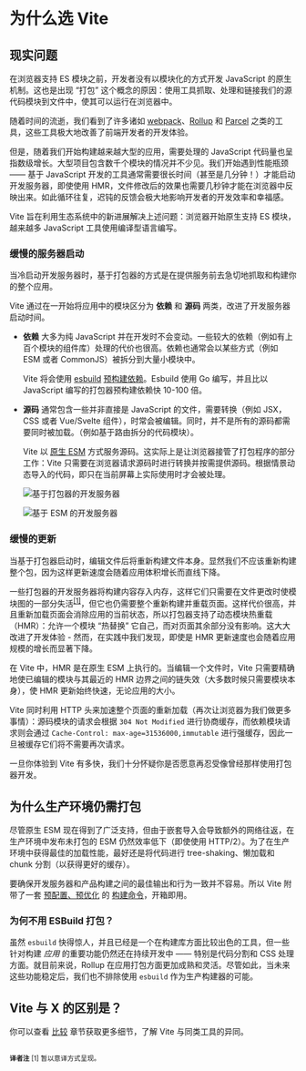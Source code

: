 # 为什么选 Vite

## 现实问题

在浏览器支持 ES 模块之前，开发者没有以模块化的方式开发 JavaScript 的原生机制。这也是出现 “打包” 这个概念的原因：使用工具抓取、处理和链接我们的源代码模块到文件中，使其可以运行在浏览器中。

随着时间的流逝，我们看到了许多诸如 [webpack](https://webpack.js.org/)、[Rollup](https://rollupjs.org) 和 [Parcel](https://parceljs.org/) 之类的工具，这些工具极大地改善了前端开发者的开发体验。

但是，随着我们开始构建越来越大型的应用，需要处理的 JavaScript 代码量也呈指数级增长。大型项目包含数千个模块的情况并不少见。我们开始遇到性能瓶颈 —— 基于 JavaScript 开发的工具通常需要很长时间（甚至是几分钟！）才能启动开发服务器，即使使用 HMR，文件修改后的效果也需要几秒钟才能在浏览器中反映出来。如此循环往复，迟钝的反馈会极大地影响开发者的开发效率和幸福感。

Vite 旨在利用生态系统中的新进展解决上述问题：浏览器开始原生支持 ES 模块，越来越多 JavaScript 工具使用编译型语言编写。

### 缓慢的服务器启动

当冷启动开发服务器时，基于打包器的方式是在提供服务前去急切地抓取和构建你的整个应用。

Vite 通过在一开始将应用中的模块区分为 **依赖** 和 **源码** 两类，改进了开发服务器启动时间。

- **依赖** 大多为纯 JavaScript 并在开发时不会变动。一些较大的依赖（例如有上百个模块的组件库）处理的代价也很高。依赖也通常会以某些方式（例如 ESM 或者 CommonJS）被拆分到大量小模块中。

  Vite 将会使用 [esbuild](https://esbuild.github.io/) [预构建依赖](./dep-pre-bundling)。Esbuild 使用 Go 编写，并且比以 JavaScript 编写的打包器预构建依赖快 10-100 倍。

- **源码** 通常包含一些并非直接是 JavaScript 的文件，需要转换（例如 JSX，CSS 或者 Vue/Svelte 组件），时常会被编辑。同时，并不是所有的源码都需要同时被加载。（例如基于路由拆分的代码模块）。

  Vite 以 [原生 ESM](https://developer.mozilla.org/en-US/docs/Web/JavaScript/Guide/Modules) 方式服务源码。这实际上是让浏览器接管了打包程序的部分工作：Vite 只需要在浏览器请求源码时进行转换并按需提供源码。根据情景动态导入的代码，即只在当前屏幕上实际使用时才会被处理。

  ![基于打包器的开发服务器](/images/bundler.png)

  ![基于 ESM 的开发服务器](/images/esm.png)

### 缓慢的更新

当基于打包器启动时，编辑文件后将重新构建文件本身。显然我们不应该重新构建整个包，因为这样更新速度会随着应用体积增长而直线下降。

一些打包器的开发服务器将构建内容存入内存，这样它们只需要在文件更改时使模块图的一部分失活<sup>[[1]](#footnote-1)</sup>，但它也仍需要整个重新构建并重载页面。这样代价很高，并且重新加载页面会消除应用的当前状态，所以打包器支持了动态模块热重载（HMR）：允许一个模块 “热替换” 它自己，而对页面其余部分没有影响。这大大改进了开发体验 - 然而，在实践中我们发现，即使是 HMR 更新速度也会随着应用规模的增长而显著下降。

在 Vite 中，HMR 是在原生 ESM 上执行的。当编辑一个文件时，Vite 只需要精确地使已编辑的模块与其最近的 HMR 边界之间的链失效（大多数时候只需要模块本身），使 HMR 更新始终快速，无论应用的大小。

Vite 同时利用 HTTP 头来加速整个页面的重新加载（再次让浏览器为我们做更多事情）：源码模块的请求会根据 `304 Not Modified` 进行协商缓存，而依赖模块请求则会通过 `Cache-Control: max-age=31536000,immutable` 进行强缓存，因此一旦被缓存它们将不需要再次请求。

一旦你体验到 Vite 有多快，我们十分怀疑你是否愿意再忍受像曾经那样使用打包器开发。

## 为什么生产环境仍需打包

尽管原生 ESM 现在得到了广泛支持，但由于嵌套导入会导致额外的网络往返，在生产环境中发布未打包的 ESM 仍然效率低下（即使使用 HTTP/2）。为了在生产环境中获得最佳的加载性能，最好还是将代码进行 tree-shaking、懒加载和 chunk 分割（以获得更好的缓存）。

要确保开发服务器和产品构建之间的最佳输出和行为一致并不容易。所以 Vite 附带了一套 [预配置、预优化](./features#build-optimizations) 的 [构建命令](./build)，开箱即用。

### 为何不用 ESBuild 打包？

虽然 `esbuild` 快得惊人，并且已经是一个在构建库方面比较出色的工具，但一些针对构建 _应用_ 的重要功能仍然还在持续开发中 —— 特别是代码分割和 CSS 处理方面。就目前来说，Rollup 在应用打包方面更加成熟和灵活。尽管如此，当未来这些功能稳定后，我们也不排除使用 `esbuild` 作为生产构建器的可能。

## Vite 与 X 的区别是？

你可以查看 [比较](./comparisons) 章节获取更多细节，了解 Vite 与同类工具的异同。

<small class="cn-footnote">
<br/>
<strong class="title">译者注</strong>
<a id="footnote-1"></a>[1] 暂以意译方式呈现。
</small>
